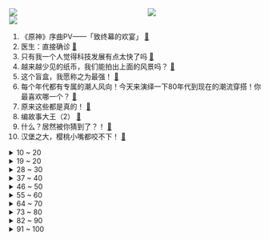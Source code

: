 <div >
	<a style="float:left;width:55%;" href = "https://github.com/anuraghazra/github-readme-stats">
	 <img src = "https://github-readme-stats.vercel.app/api?username=iuuuuuaena&theme=buefy&show_icons=true"/>
	</a>
	<a  style="float:right;width:45%" href = "https://github.com/anuraghazra/github-readme-stats">
	 <img  src="https://github-readme-stats.vercel.app/api/top-langs/?username=anuraghazra&layout=compact"/>
	</a>
	</div>

[![](https://img.shields.io/badge/jxd-@jxdgogogo.xyz-yellowgreen.svg)](https://www.jxdgogogo.xyz)<br>
1. 《原神》序曲PV——「致终幕的欢宴」 [:link:](//www.bilibili.com/video/BV1ss4y1k7CD) <br>
2. 医生：直接确诊 [:link:](//www.bilibili.com/video/BV1Ha4y1w7mi) <br>
3. 只有我一个人觉得科技发展有点太快了吗 [:link:](//www.bilibili.com/video/BV1fP411Y7gs) <br>
4. 越来越少见的纸币，我们能拍出上面的风景吗？ [:link:](//www.bilibili.com/video/BV1X14y1d7yN) <br>
5. 这个盲盒，我愿称之为最强！ [:link:](//www.bilibili.com/video/BV1q14y1d7qe) <br>
6. 每个年代都有专属的潮人风向！今天来演绎一下80年代到现在的潮流穿搭！你最喜欢哪一个？ [:link:](//www.bilibili.com/video/BV1D14y1d7Yj) <br>
7. 原来这些都是真的！ [:link:](//www.bilibili.com/video/BV1gV4y1a76o) <br>
8. 编故事大王（2） [:link:](//www.bilibili.com/video/BV1F14y1o72t) <br>
9. 什么？居然被你猜到了？！ [:link:](//www.bilibili.com/video/BV12a4y1c7Lg) <br>
10. 汉堡之大，樱桃小嘴都咬不下！ [:link:](//www.bilibili.com/video/BV1pj411m7js) <br>
<details>
<summary>10 ~ 20</summary>

11. 从1918到冬季战争，芬兰与苏联的二十年恩怨。曼纳海姆（下）【历史调研室40】 [:link:](//www.bilibili.com/video/BV1914y1d7DD) <br>
12. 珍惜舞台！加油！！ [:link:](//www.bilibili.com/video/BV1au411b78Y) <br>
13. 这才是《凄美地》原版MV [:link:](//www.bilibili.com/video/BV1uN411S7Zy) <br>
14. 文俊辉 JUN - 'PSYCHO' Official MV [:link:](//www.bilibili.com/video/BV1gX4y1W75m) <br>
15. 恐怖游戏《爱冒险的阿曼达》丨赛博功德已欠费 [:link:](//www.bilibili.com/video/BV1gs4y1k7BK) <br>
16. 这是一个自投罗网的陷阱！ [:link:](//www.bilibili.com/video/BV1XX4y1v7Ct) <br>
17. 事过去了，人也过去了，就是你自己还没过去。 [:link:](//www.bilibili.com/video/BV1ej411m7js) <br>
18. 餐桌小丑2 [:link:](//www.bilibili.com/video/BV1F14y1o74W) <br>
19. 做一把不一样的爪子刀（完整版） [:link:](//www.bilibili.com/video/BV1WV411M766) <br>
</details>
<details>
<summary>19 ~ 20</summary>

20. Elo机制对抗者 100局巅峰赛从0百评上国服火舞 [:link:](//www.bilibili.com/video/BV1nX4y1W7ct) <br>
21. 黑人苦练中国功夫，横扫全美地下黑拳，曾被称为黑人李小龙 [:link:](//www.bilibili.com/video/BV1dk4y1N7k9) <br>
22. 【ITZY】"BET ON ME" M/V [:link:](//www.bilibili.com/video/BV13z4y1n7tb) <br>
23. 原来高校都是这样“抢学生”的！ [:link:](//www.bilibili.com/video/BV1Lz4y1p7JD) <br>
24. 起猛了，真正的法老在中国硕士留学毕业了。 [:link:](//www.bilibili.com/video/BV1i14y1d7Yq) <br>
25. “审判他的是年少时善良的自己” [:link:](//www.bilibili.com/video/BV1WP411e7S3) <br>
26. 阿尔法boss，整治歪风邪气！ [:link:](//www.bilibili.com/video/BV1rN411U7D7) <br>
27. 仅仅一个“嗯”字，就能唱到火爆全网，网友：终于找到歌名了 [:link:](//www.bilibili.com/video/BV1MX4y1v7dq) <br>
28. 恐怖版星露谷？不要被这表面的温馨欺骗！种田也要小心点！ [:link:](//www.bilibili.com/video/BV1M14y1o7Rv) <br>
</details>
<details>
<summary>28 ~ 30</summary>

29. "B 站 最 强 阵 容" [:link:](//www.bilibili.com/video/BV1PV4y1177z) <br>
30. 老婆：担心纯属多余了 [:link:](//www.bilibili.com/video/BV1hu411b7ep) <br>
31. 哇, 我不要看这个呀！2023年4月新番完结吐槽大总结！【泛式】 [:link:](//www.bilibili.com/video/BV1uM4y1E7V6) <br>
32. 小猫的感情 是最不值钱的东西 [:link:](//www.bilibili.com/video/BV1HP411e71b) <br>
33. 我这一辈子最伤心的一天 [:link:](//www.bilibili.com/video/BV1eh4y1M7Do) <br>
34. 如果卡里突然多了十万，你会怎么办？ [:link:](//www.bilibili.com/video/BV1Fs4y167S1) <br>
35. 奔走相告!陶喆的音樂產房“生”啦!!! 2023第一產 | 《流沙(Reimagined)》 [:link:](//www.bilibili.com/video/BV1Yk4y1N7kd) <br>
36. 【烂活电竞49】 说好了我是来养老的，咋和最开始说的不一样啊？？？ [:link:](//www.bilibili.com/video/BV1hu411b7z8) <br>
37. 或许主人会抛弃我们，但我们不会抛弃同伴 [:link:](//www.bilibili.com/video/BV1N14y1m76P) <br>
</details>
<details>
<summary>37 ~ 40</summary>

38. 笑Pee！那英本色出演女主角，都进来跟她学怼人！ [:link:](//www.bilibili.com/video/BV15F411o7ot) <br>
39. 5首爆火的热梗BGM，小伙模仿“多巴胺”神曲，网友：很难不洗脑 [:link:](//www.bilibili.com/video/BV1eg4y1N71M) <br>
40. 中国式婚姻给年轻夫妇带来了什么，每天一个恐婚小视频 [:link:](//www.bilibili.com/video/BV17X4y1W7fi) <br>
41. 评分9.1却无法上架，这部电影很危险？高分经典《飞越疯人院》 [:link:](//www.bilibili.com/video/BV1ka4y1c7PZ) <br>
42. 《安娜贝尔二》大米饭炒鸡蛋，安娜贝尔真下饭 [:link:](//www.bilibili.com/video/BV1fM4y1773D) <br>
43. 当你告诉重庆人，你吃火锅的时候，油碟里不放香油… [:link:](//www.bilibili.com/video/BV1Zh4y1M7n4) <br>
44. 灵笼2 PV先行片段 [:link:](//www.bilibili.com/video/BV13V411M7Xh) <br>
45. 你以为自己很正义吗？很多时候是自我欺骗罢了 [:link:](//www.bilibili.com/video/BV17P411i7zP) <br>
46. 《关灯》 [:link:](//www.bilibili.com/video/BV14z4y1n76N) <br>
</details>
<details>
<summary>46 ~ 50</summary>

47. “我，（        ），打钱！” [:link:](//www.bilibili.com/video/BV1Kz4y1n7af) <br>
48. 原神于今日抵达了它强而有力的枫丹！！！！ [:link:](//www.bilibili.com/video/BV1vX4y1v7oL) <br>
49. 《角度》 [:link:](//www.bilibili.com/video/BV1uF411R72H) <br>
50. 为 母 则 不 锈 钢 [:link:](//www.bilibili.com/video/BV1yV4y1a7Q1) <br>
51. 爆哭！【GIDLE】台北演唱会中文《想见你》！ [:link:](//www.bilibili.com/video/BV1xV4y1a72W) <br>
52. 比奶茶店还好喝的百香果茶！ [:link:](//www.bilibili.com/video/BV1VV4y1a7dy) <br>
53. 【STN快报第七季21】在鬼屋里活着的乔尔比死了的乔尔更恐怖 [:link:](//www.bilibili.com/video/BV1Tz4y1n7fB) <br>
54. 玩具熊的五夜后宫 AR，特别快递 [:link:](//www.bilibili.com/video/BV1xP411e7eY) <br>
55. 我 推 的 我 自 己 [:link:](//www.bilibili.com/video/BV1na4y1w734) <br>
</details>
<details>
<summary>55 ~ 60</summary>

56. 视频，是这样剪新人吗？ [:link:](//www.bilibili.com/video/BV1Uh4y1M7qB) <br>
57. 玩这游戏不为别的，就为这一下！！！ [:link:](//www.bilibili.com/video/BV13h411A7zy) <br>
58. 我的世界：一张地图，一块玻璃，就能变成单向镜子？ [:link:](//www.bilibili.com/video/BV1zV411g7AP) <br>
59. 第一次当保安，请问公司有鬼正常吗？ [:link:](//www.bilibili.com/video/BV1Bs4y1F7fG) <br>
60. 【Phigros】头 ： 你 不 要 过 来 啊 ！ [:link:](//www.bilibili.com/video/BV1TN411S71G) <br>
61. 大哥你是我亲哥啊！！！我的天！！！#鉴定 #文玩 #文玩杂项 [:link:](//www.bilibili.com/video/BV1Aa4y1w7cH) <br>
62. 这个材质包让游戏画质再一次超越极限！！！！！ [:link:](//www.bilibili.com/video/BV1Bs4y1F7me) <br>
63. 评分3.5！突破下限！德凯奥特曼剧场版吐槽！ [:link:](//www.bilibili.com/video/BV1F14y1o7Ws) <br>
64. 拿捏！偷偷带女友来3000公里外的海边…她以为我要干掉她？！ [:link:](//www.bilibili.com/video/BV15P411e7av) <br>
</details>
<details>
<summary>64 ~ 70</summary>

65. 历时13小时！我通关了史上最折磨人的游戏Only Up [:link:](//www.bilibili.com/video/BV1EV4y1a7DW) <br>
66. 我，王勃，人间之过客，天地一惊鸿 [:link:](//www.bilibili.com/video/BV1gu411h71P) <br>
67. 高中生靠发明火箭读上了大学，这个故事真的太励志，暑期必刷！ [:link:](//www.bilibili.com/video/BV1jz4y1n7ct) <br>
68. 和56个民族合影之新疆 [:link:](//www.bilibili.com/video/BV1Th411A7BR) <br>
69. 鼓可以用来演奏钢琴曲？ [:link:](//www.bilibili.com/video/BV1ok4y1T73m) <br>
70. 感谢这游戏，实现了我潜水抓鱼的梦想！ [:link:](//www.bilibili.com/video/BV15F411o7aV) <br>
71. 手机发热严重，到底谁是内鬼？ [:link:](//www.bilibili.com/video/BV1gh411N7vm) <br>
72. “比奇堡天上没有月光” [:link:](//www.bilibili.com/video/BV1Bj411m772) <br>
73. 【高清首发】周深《灯火里的中国》唱响国家大剧院 [:link:](//www.bilibili.com/video/BV1LF411o7DE) <br>
</details>
<details>
<summary>73 ~ 80</summary>

74. 【罗翔】张三莫名坐牢，有了犯罪记录该怎么办？附《流程图》、《出具无犯罪记录证明的申请》与《行政起诉状》 [:link:](//www.bilibili.com/video/BV1ms4y1F7Fz) <br>
75. 《别辜负热情》 [:link:](//www.bilibili.com/video/BV1YV411g7Pj) <br>
76. 近期吃过最棒的面馆之一，水平足以碾压一众大馆子 [:link:](//www.bilibili.com/video/BV1zg4y1A769) <br>
77. 野猪不再是“三有”保护动物 意味着什么？ [:link:](//www.bilibili.com/video/BV1ag4y1A7vZ) <br>
78. 因伙食太好，狗哥下巴脱臼，我爸用脚治好了 [:link:](//www.bilibili.com/video/BV1sh4y1u7RN) <br>
79. 一百万个中国人齐心协力让英国佬把胡子剃了？！ [:link:](//www.bilibili.com/video/BV1yV411M7CR) <br>
80. 甲煎口脂 [:link:](//www.bilibili.com/video/BV12a4y1c76N) <br>
81. 都什么年代，谁还守护传统花果山？！！ [:link:](//www.bilibili.com/video/BV1cP411i7a9) <br>
82. 我 推 的 波 奇 酱 [:link:](//www.bilibili.com/video/BV1DM4y177Wp) <br>
</details>
<details>
<summary>82 ~ 90</summary>

83. 他们找到了世界本质，后来却突然销声匿迹，先秦时期的神秘学派… [:link:](//www.bilibili.com/video/BV1Ya4y1c7Wk) <br>
84. 银狼：多喝点，小妈疼你 [:link:](//www.bilibili.com/video/BV1xj411m7Eb) <br>
85. 英文版西游记有多上头，要是我早点看，英语四六级不用上头 [:link:](//www.bilibili.com/video/BV1SX4y1v7bK) <br>
86. 教你两招动漫中的魔术，学会哄女朋友开心！ [:link:](//www.bilibili.com/video/BV15s4y1c7kR) <br>
87. 小伙骑行去欧洲，捡到一只特别可爱的小猫，很想带它一起去旅行但是 [:link:](//www.bilibili.com/video/BV1iz4y1n7Tj) <br>
88. 这是不是你想要的长大？ [:link:](//www.bilibili.com/video/BV1ga4y1w7pK) <br>
89. 【明日方舟】泰拉大地的起源，群星与前文明。 [:link:](//www.bilibili.com/video/BV13s4y167hB) <br>
90. 做了女神六年舔狗，重来一世，你不舔了，她却急了【完结合集】 [:link:](//www.bilibili.com/video/BV1zX4y1p7yg) <br>
91. 【梗百科】外网爆火的杀人奶昔是啥梗？ [:link:](//www.bilibili.com/video/BV1gh4y1M7JD) <br>
</details>
<details>
<summary>91 ~ 100</summary>

92. 《崩坏3》6.8版本「生死娑婆」宣传PV [:link:](//www.bilibili.com/video/BV1Wg4y1N7Bu) <br>
93. 注定悲剧？打破常规！20年前的神作游戏竟隐藏5重结局！ [:link:](//www.bilibili.com/video/BV1mM4y177Vf) <br>
94. 血的警示# 狗狗 # 爱狗人士 # 养狗人 # 训犬 [:link:](//www.bilibili.com/video/BV1kM4y1778h) <br>
95. "我叹那童年时光，不复往矣" [:link:](//www.bilibili.com/video/BV1YV411M71z) <br>
96. 兄弟们她不光好看还特别纯 这把我是真心动了！#卖鱼 #甜妹 #仓也 [:link:](//www.bilibili.com/video/BV1FX4y1H7DY) <br>
97. 提神在这几款咖啡上体现的淋漓尽致 [:link:](//www.bilibili.com/video/BV1u14y1o7px) <br>
98. 遇强则强，遇弱则啊？ [:link:](//www.bilibili.com/video/BV1Jg4y1A7Az) <br>
99. 就 这，还 想 套 路 我 ？ [:link:](//www.bilibili.com/video/BV1JF411R7uJ) <br>
100. 战歌响起，鸡家军列队冲锋 《鸡战》 [:link:](//www.bilibili.com/video/BV1nh411A7yF) <br>
</details>
